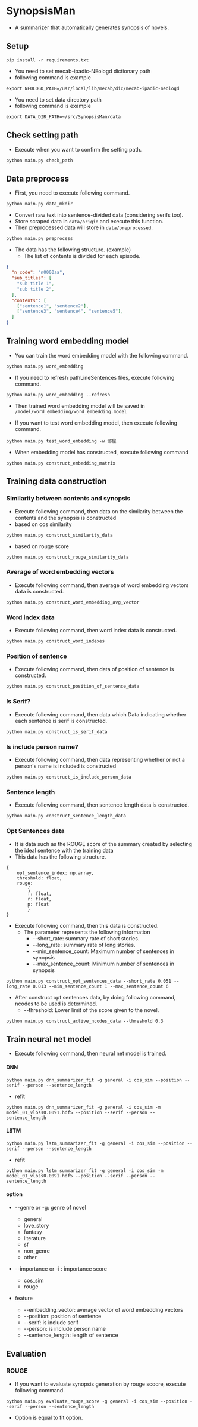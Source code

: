 # SynopsisMan
- A summarizer that automatically generates synopsis of novels.

## Setup
```
pip install -r requirements.txt
```
- You need to set mecab-ipadic-NEologd dictionary path
- following command is example
```
export NEOLOGD_PATH=/usr/local/lib/mecab/dic/mecab-ipadic-neologd
```
- You need to set data directory path
- following command is example
```
export DATA_DIR_PATH=~/src/SynopsisMan/data
```

## Check setting path
- Execute when you want to confirm the setting path.
```
python main.py check_path
```

## Data preprocess
- First, you need to execute following command.
```
python main.py data_mkdir
```
- Convert raw text into sentence-divided data (considering serifs too).
- Store scraped data in `data/origin` and execute this function.
- Then preprocessed data will store in `data/preprocessed`.
```
python main.py preprocess
```
- The data has the following structure. (example)
    - The list of contents is divided for each episode.
```json
{
  "n_code": "n0000aa",
  "sub_titles": [
    "sub title 1",
    "sub title 2",
  ],
  "contents": [
    ["sentence1", "sentence2"],
    ["sentence3", "sentence4", "sentence5"],
  ]
}
```

## Training word embedding model
- You can train the word embedding model with the following command.
```
python main.py word_embedding
```

- If you need to refresh pathLineSentences files, execute following command.
```
python main.py word_embedding --refresh
```
- Then trained word embedding model will be saved in `/model/word_embedding/word_embedding.model`

- If you want to test word embedding model, then execute following command.
```
python main.py test_word_embedding -w 部屋
```
- When embedding model has constructed, execute following command
```
python main.py construct_embedding_matrix
``` 

## Training data construction

### Similarity between contents and synopsis

- Execute following command, then data on the similarity between the contents and the synopsis is constructed
- based on cos similarity
```
python main.py construct_similarity_data
```
- based on rouge score
```
python main.py construct_rouge_similarity_data
```

### Average of word embedding vectors	
- Execute following command, then average of word embedding vectors data is constructed.	
```	
python main.py construct_word_embedding_avg_vector	
```

### Word index data
- Execute following command, then word index data is constructed.
```
python main.py construct_word_indexes
```

### Position of sentence
- Execute following command, then data of position of sentence is constructed.
```
python main.py construct_position_of_sentence_data
```

### Is Serif?
- Execute following command, then data which Data indicating whether each sentence is serif is constructed.
```
python main.py construct_is_serif_data
```

### Is include person name?
- Execute following command, then data representing whether or not a person's name is included is constructed
```
python main.py construct_is_include_person_data
```

### Sentence length
- Execute following command, then sentence length data is constructed.
```
python main.py construct_sentence_length_data
```

### Opt Sentences data
- It is data such as the ROUGE score of the summary created by selecting the ideal sentence with the training data
- This data has the following structure.
```
{
    opt_sentence_index: np.array,
    threshold: float,
    rouge:
        {
        f: float,
        r: float,
        p: float
        }
}
``` 
- Execute following command, then this data is constructed.
    - The parameter represents the following information
        - --short_rate: summary rate of short stories.
        - --long_rate: summary rate of long stories.
        - --min_sentence_count: Maximum number of sentences in synopsis
        - --max_sentence_count: Minimum number of sentences in synopsis
```
python main.py construct_opt_sentences_data --short_rate 0.051 --long_rate 0.013 --min_sentence_count 1 --max_sentence_count 6
```

- After construct opt sentences data, by doing following command, ncodes to be used is determined.
    - --threshold: Lower limit of the score given to the novel.
```
python main.py construct_active_ncodes_data --threshold 0.3
```

## Train neural net model
- Execute following command, then neural net model is trained.
#### DNN
```
python main.py dnn_summarizer_fit -g general -i cos_sim --position --serif --person --sentence_length
```
- refit
```
python main.py dnn_summarizer_fit -g general -i cos_sim -m model_01_vloss0.0091.hdf5 --position --serif --person --sentence_length
```
#### LSTM
```
python main.py lstm_summarizer_fit -g general -i cos_sim --position --serif --person --sentence_length
```
- refit
```
python main.py lstm_summarizer_fit -g general -i cos_sim -m model_01_vloss0.0091.hdf5 --position --serif --person --sentence_length
```

#### option
- --genre or -g: genre of novel
    - general
    - love_story
    - fantasy
    - literature
    - sf
    - non_genre
    - other
- --importance or -i : importance score
    - cos_sim
    - rouge
    
- feature
    - --embedding_vector: average vector of word embedding vectors 
    - --position: position of sentence
    - --serif: is include serif
    - --person: is include person name 
    - --sentence_length: length of sentence
    
## Evaluation
### ROUGE

- If you want to evaluate synopsis generation by rouge scocre, execute following command.
```
python main.py evaluate_rouge_score -g general -i cos_sim --position --serif --person --sentence_length
```

- Option is equal to fit option.
